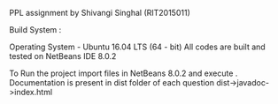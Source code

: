 PPL assignment by Shivangi Singhal (RIT2015011)

Build System :

Operating System - Ubuntu 16.04 LTS (64 - bit)
All codes are built and tested on NetBeans IDE 8.0.2

To Run the project import files in NetBeans 8.0.2 and execute .
Documentation is present in dist folder of each question dist->javadoc->index.html

 

